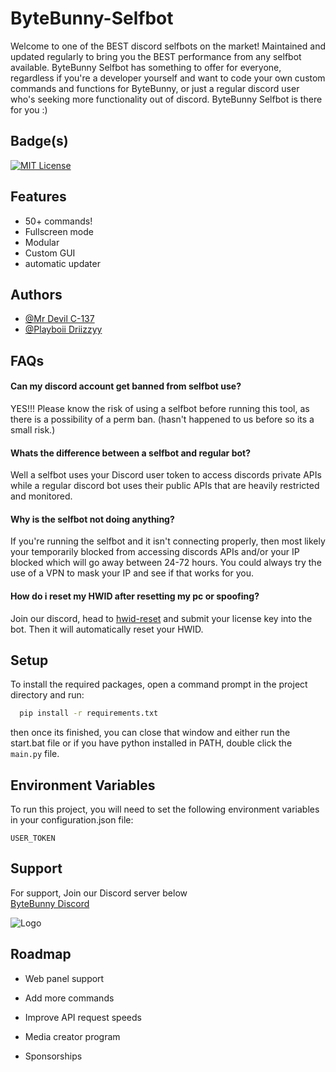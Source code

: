 # ByteBunny-Selfbot

Welcome to one of the BEST discord selfbots on the market! Maintained and updated regularly to bring you the BEST performance from any selfbot available. ByteBunny Selfbot has something to offer for everyone, regardless if you're a developer yourself and want to code your own custom commands and functions for ByteBunny, or just a regular discord user who's seeking more functionality out of discord. ByteBunny Selfbot is there for you :)


## Badge(s)

[![MIT License](https://img.shields.io/badge/License-MIT-green.svg)](https://choosealicense.com/licenses/mit/)



## Features

- 50+ commands!
- Fullscreen mode
- Modular
- Custom GUI
- automatic updater


## Authors

- [@Mr Devil C-137](https://github.com/Devil-c137)
- [@Playboii Driizzyy](https://github.com/driizzyy)


## FAQs

#### Can my discord account get banned from selfbot use?

YES!!! Please know the risk of using a selfbot before running this tool, as there is a possibility of a perm ban. (hasn't happened to us before so its a small risk.)

#### Whats the difference between a selfbot and regular bot?

Well a selfbot uses your Discord user token to access discords private APIs while a regular discord bot uses their public APIs that are heavily restricted and monitored.

#### Why is the selfbot not doing anything?

If you're running the selfbot and it isn't connecting properly, then most likely your temporarily blocked from accessing discords APIs and/or your IP blocked which will go away between 24-72 hours. You could always try the use of a VPN to mask your IP and see if that works for you.

#### How do i reset my HWID after resetting my pc or spoofing?

Join our discord, head to [hwid-reset](https://discord.com/channels/1385975508944027741/1386074565205033032) and submit your license key into the bot. Then it will automatically reset your HWID.


## Setup

To install the required packages, open a command prompt in the project directory and run:

```bash
  pip install -r requirements.txt
```

then once its finished, you can close that window and either run the start.bat file or if you have python installed in PATH, double click the ```main.py``` file.


## Environment Variables

To run this project, you will need to set the following environment variables in your configuration.json file:

`USER_TOKEN`



## Support

For support, Join our Discord server below\
[ByteBunny Discord](https://discord.gg/bytebunnybot)


![Logo](https://cdn.discordapp.com/attachments/1386078991261241436/1386079101978148965/standard_1.gif?ex=68586642&is=685714c2&hm=531f0ea7fb1451301ac4e2e768caf0843da8920efe97441184051aaaf3cbf2dd&)


## Roadmap

- Web panel support

- Add more commands

- Improve API request speeds

- Media creator program

- Sponsorships
